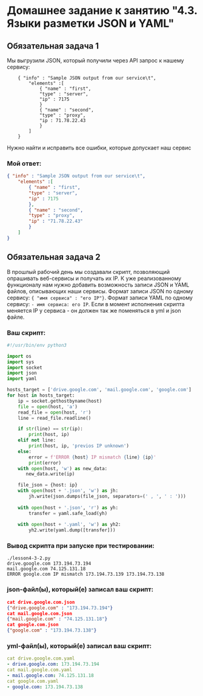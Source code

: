 # Домашнее задание к занятию "4.3. Языки разметки JSON и YAML"


## Обязательная задача 1
Мы выгрузили JSON, который получили через API запрос к нашему сервису:
```
    { "info" : "Sample JSON output from our service\t",
        "elements" :[
            { "name" : "first",
            "type" : "server",
            "ip" : 7175 
            }
            { "name" : "second",
            "type" : "proxy",
            "ip : 71.78.22.43
            }
        ]
    }
```
  Нужно найти и исправить все ошибки, которые допускает наш сервис

###  Мой ответ:
```json
{ "info" : "Sample JSON output from our service\t",
    "elements" :[
        { "name" : "first",
        "type" : "server",
        "ip" : 7175 
        },
        { "name" : "second",
        "type" : "proxy",
        "ip" : "71.78.22.43"
        }
    ]
}
```

## Обязательная задача 2
В прошлый рабочий день мы создавали скрипт, позволяющий опрашивать веб-сервисы и получать их IP. К уже реализованному функционалу нам нужно добавить возможность записи JSON и YAML файлов, описывающих наши сервисы. Формат записи JSON по одному сервису: `{ "имя сервиса" : "его IP"}`. Формат записи YAML по одному сервису: `- имя сервиса: его IP`. Если в момент исполнения скрипта меняется IP у сервиса - он должен так же поменяться в yml и json файле.

### Ваш скрипт:
```python
#!/usr/bin/env python3

import os
import sys
import socket
import json
import yaml

hosts_target = ['drive.google.com', 'mail.google.com', 'google.com']
for host in hosts_target:
    ip = socket.gethostbyname(host)
    file = open(host, 'a')
    read_file = open(host, 'r')
    line = read_file.readline()

    if str(line) == str(ip):
        print(host, ip)
    elif not line:
        print(host, ip, 'previos IP unknown')
    else: 
        error = f'ERROR {host} IP mismatch {line} {ip}'
        print(error)
    with open(host, 'w') as new_data:
       new_data.write(ip)

    file_json = {host: ip}
    with open(host + '.json', 'w') as jh:
        jh.write(json.dumps(file_json, separators=(' , ', ' : ')))
            
    with open(host + '.json', 'r') as yh:
        transfer = yaml.safe_load(yh)
          
    with open(host + '.yaml', 'w') as yh2:
        yh2.write(yaml.dump([transfer]))
```

### Вывод скрипта при запуске при тестировании:
```
./lesson4-3-2.py 
drive.google.com 173.194.73.194
mail.google.com 74.125.131.18
ERROR google.com IP mismatch 173.194.73.139 173.194.73.138
```

### json-файл(ы), который(е) записал ваш скрипт:
```json
cat drive.google.com.json
{"drive.google.com" : "173.194.73.194"}
cat mail.google.com.json 
{"mail.google.com" : "74.125.131.18"}
cat google.com.json 
{"google.com" : "173.194.73.138"}
```

### yml-файл(ы), который(е) записал ваш скрипт:
```yaml
cat drive.google.com.yaml 
- drive.google.com: 173.194.73.194
cat mail.google.com.yaml 
- mail.google.com: 74.125.131.18
cat google.com.yaml 
- google.com: 173.194.73.138
```